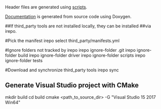Header files are generated using [scripts](/scripts/README.md).  

[Documentation](todo) is generated from source code using Doxygen.  


##If third_party tools are not installed locally, they can be installed
##via irepo.

#Pick the manifest
irepo select third_party/manifests.yml

#Ignore folders not tracked by irepo
irepo ignore-folder .git
irepo ignore-folder build
irepo ignore-folder driver
irepo ignore-folder scripts
irepo ignore-folder tests

#Download and synchronize third_party tools
irepo sync

## Generate Visual Studio project with CMake
mkdir build
cd build
cmake <path_to_source_dir> -G "Visual Studio 15 2017 Win64"
